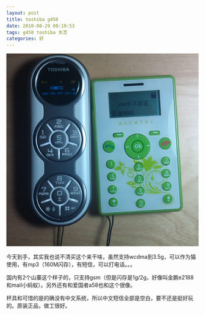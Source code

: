```yaml
---
layout: post
title: toshiba g450
date: 2010-08-29 00:10:53
tags: g450 toshiba 东芝
categories: 好
---
```

<img src="/uploads/2010-08-29-toshaba-g450.jpg"  />

今天到手，其实我也说不清买这个来干啥，虽然支持wcdma到3.5g，可以作为猫使用，有mp3（160M闪存），有短信，可以打电话。。。

国内有2个山寨这个样子的，只支持gsm（但是闪存是1g/2g，好像叫金鹏e2188和mail小蚂蚁）。另外还有和爱国者a58也和这个很像。

杯具和可惜的是的确没有中文系统，所以中文短信全部是空白，要不还是挺好玩的。原装正品，做工很好。